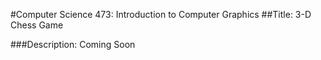 #Computer Science 473: Introduction to Computer Graphics
##Title: 3-D Chess Game

###Description:
Coming Soon
